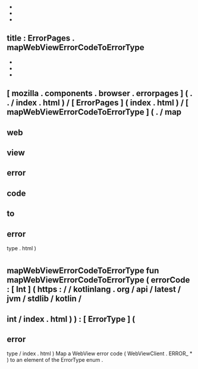 -
-
-
title
:
ErrorPages
.
mapWebViewErrorCodeToErrorType
-
-
-
-
[
mozilla
.
components
.
browser
.
errorpages
]
(
.
.
/
index
.
html
)
/
[
ErrorPages
]
(
index
.
html
)
/
[
mapWebViewErrorCodeToErrorType
]
(
.
/
map
-
web
-
view
-
error
-
code
-
to
-
error
-
type
.
html
)
#
mapWebViewErrorCodeToErrorType
fun
mapWebViewErrorCodeToErrorType
(
errorCode
:
[
Int
]
(
https
:
/
/
kotlinlang
.
org
/
api
/
latest
/
jvm
/
stdlib
/
kotlin
/
-
int
/
index
.
html
)
)
:
[
ErrorType
]
(
-
error
-
type
/
index
.
html
)
Map
a
WebView
error
code
(
WebViewClient
.
ERROR_
*
)
to
an
element
of
the
ErrorType
enum
.
